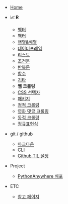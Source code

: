-  [Home](/)

-  **:chart_with_upwards_trend: R**
    - [벡터](R/200907_vector.md)
    - [팩터](R/200908_factor.md)
    - [행열&배열](R/200908_matrix.md)
    - [데이터프레임](R/200908_dataframe.md)
    - [리스트](R/200909_list.md)
    - [조건문](R/200909_조건문.md)
    - [반복문](R/200909_반복문.md)
    - [함수](R/200910_function.md)
    - [기타](R/200909_etc.md)
    - **웹 크롤링**
    - [CSS 선택자](R/200914_CSS_selector.md)
    - [패키지](R/200915_package.md)
    - [정적 크롤링](R/200916_static_crawling.md)
    - [영화 댓글 크롤링](R/200916_daummovie.md)
    - [동적 크롤링](R/200920_dynamic_crawling.md)
    - [정규표현식](R/200920_regix.md)

- git / github
    - [마크다운](git/00_markdown_basic.md)
    - [CLI](git/01_CLI.md)
    - [Github TIL 설정](git/02_git.md)

- Project
    - [PythonAnywhere 배포](etc/pythonanywhere.md)

- ETC
    - [참고 페이지](etc/page.md)
